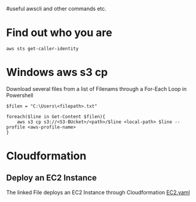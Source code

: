 #useful awscli and other commands etc.

# Find out who you are
`aws sts get-caller-identity`

# Windows aws s3 cp
Download several files from a list of Filenams through a For-Each Loop in Powershell
```
$filen = "C:\Users\<filepath>.txt"

foreach($line in Get-Content $filen){
    aws s3 cp s3://<S3-BUcket>/<path>/$line <local-path> $line --profile <aws-profile-name> 
}
```

# Cloudformation
## Deploy an EC2 Instance
The linked File deploys an EC2 Instance through Cloudformation
[EC2.yaml](./EC2_CF.yaml)
